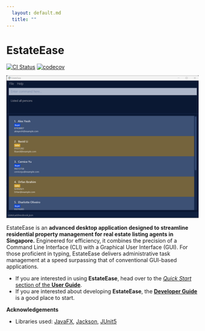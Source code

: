 ```yaml
---
  layout: default.md
  title: ""
---
```


# EstateEase
[![CI Status](https://github.com/AY2324S2-CS2103-F09-1/tp/workflows/Java%20CI/badge.svg)](https://github.com/se-edu/addressbook-level3/actions) [![codecov](https://codecov.io/gh/AY2324S2-CS2103-F09-1/tp/graph/badge.svg?token=NB86I9H23Z)](https://codecov.io/gh/AY2324S2-CS2103-F09-1/tp)

![Ui](images/estate_ease_ui.png)

EstateEase is an **advanced desktop application designed to streamline residential property management for real estate listing agents in Singapore.** Engineered for efficiency, it combines the precision of a Command Line Interface (CLI) with a Graphical User Interface (GUI). For those proficient in typing, EstateEase delivers administrative task management at a speed surpassing that of conventional GUI-based applications.

* If you are interested in using **EstateEase**, head over to the [_Quick Start_ section of the **User Guide**](UserGuide.html#quick-start).
* If you are interested about developing **EstateEase**, the [**Developer Guide**](DeveloperGuide.html) is a good place to start.


**Acknowledgements**

* Libraries used: [JavaFX](https://openjfx.io/), [Jackson](https://github.com/FasterXML/jackson), [JUnit5](https://github.com/junit-team/junit5)
